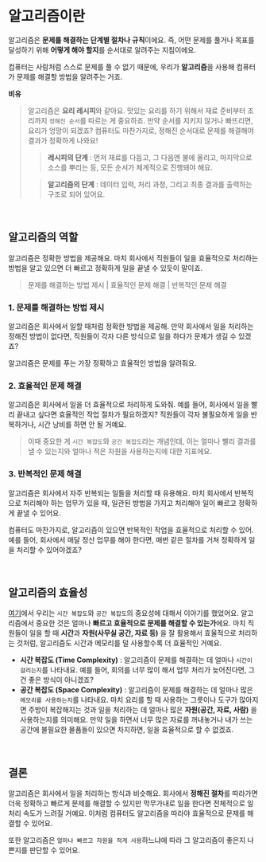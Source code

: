 # 알고리즘이란

알고리즘은 **문제를 해결하는 단계별 절차나 규칙**이에요. 즉, 어떤 문제를 풀거나 목표를 달성하기 위해 **어떻게 해야 할지**를 순서대로 알려주는 지침이에요.

컴퓨터는 사람처럼 스스로 문제를 풀 수 없기 때문에, 우리가 **알고리즘**을 사용해 컴퓨터가 문제를 해결할 방법을 알려주는 거죠.

**비유**

> 알고리즘은 **요리 레시피**와 같아요. 맛있는 요리를 하기 위해서 재료 준비부터 조리까지 `정해진 순서`를 따르는 게 중요하죠. 만약 순서를 지키지 않거나 빠뜨리면, 요리가 엉망이 되겠죠? 컴퓨터도 마찬가지로, 정해진 순서대로 문제를 해결해야 결과가 정확하게 나와요!
>
> > **레시피의 단계** : 먼저 재료를 다듬고, 그 다음엔 불에 올리고, 마지막으로 소스를 뿌리는 등, 모든 순서가 체계적으로 진행돼야 해요.
>
> > **알고리즘의 단계** : 데이터 입력, 처리 과정, 그리고 최종 결과를 출력하는 구조로 되어 있어요.

<br>

## 알고리즘의 역할

알고리즘은 정확한 방법을 제공해요. 마치 회사에서 직원들이 일을 효율적으로 처리하는 방법을 알고 있으면 더 빠르고 정확하게 일을 끝낼 수 있듯이 말이죠.

> 문제를 해결하는 방법 제시 | 효율적인 문제 해결 | 반복적인 문제 해결

### 1. 문제를 해결하는 방법 제시

알고리즘은 회사에서 일할 때처럼 정확한 방법을 제공해. 만약 회사에서 일을 처리하는 정해진 방법이 없다면, 직원들이 각자 다른 방식으로 일을 하다가 문제가 생길 수 있겠죠?

알고리즘은 문제를 푸는 가장 정확하고 효율적인 방법을 알려줘요.

### 2. 효율적인 문제 해결

알고리즘은 회사에서 일을 더 효율적으로 처리하게 도와줘. 예를 들어, 회사에서 일을 빨리 끝내고 싶다면 효율적인 작업 절차가 필요하겠지? 직원들이 각자 불필요하게 일을 반복하거나, 시간 낭비를 하면 안 될 거예요.

> 이때 중요한 게 `시간 복잡도`와 `공간 복잡도`라는 개념인데, 이는 얼마나 빨리 결과를 낼 수 있는지와 얼마나 적은 자원을 사용하는지에 대한 지표에요.

### 3. 반복적인 문제 해결

알고리즘은 회사에서 자주 반복되는 일들을 처리할 때 유용해요. 마치 회사에서 반복적으로 처리해야 하는 업무가 있을 때, 일관된 방법을 가지고 처리해야 일이 빠르고 정확하게 끝낼 수 있어요.

컴퓨터도 마찬가지로, 알고리즘이 있으면 반복적인 작업을 효율적으로 처리할 수 있어. 예를 들어, 회사에서 매달 정산 업무를 해야 한다면, 매번 같은 절차를 거쳐 정확하게 일을 처리할 수 있어야겠죠?

<br>

## 알고리즘의 효율성

[여기](#3-반복적인-문제-해결)에서 우리는 `시간 복잡도`와 `공간 복잡도`의 중요성에 대해서 이야기를 했었어요. 알고리즘에서 중요한 것은 얼마나 **빠르고 효율적으로 문제를 해결할 수 있는가**에요. 마치 직원들이 일을 할 때 **시간**과 **자원(사무실 공간, 자료 등)** 을 잘 활용해서 효율적으로 처리하는 것처럼, 알고리즘도 시간과 메모리를 덜 사용할수록 더 효율적인 거예요.

- **시간 복잡도 (Time Complexity)** : 알고리즘이 문제를 해결하는 데 얼마나 `시간이 걸리는지`를 나타내요. 예를 들어, 회의를 너무 많이 해서 업무 처리가 늦어진다면, 그건 좋은 방식이 아니겠죠?
- **공간 복잡도 (Space Complexity)** : 알고리즘이 문제를 해결하는 데 얼마나 많은 `메모리를 사용하는지`를 나타내요. 마치 요리를 할 때 사용하는 그릇이나 도구가 많아지면 주방이 복잡해지는 것과 일을 처리하는 데 얼마나 많은 **자원(공간, 자료, 사람)** 을 사용하는지를 의미해요. 만약 일을 하면서 너무 많은 자료를 꺼내놓거나 내가 쓰는 공간에 불필요한 물품들이 있으면 차지하면, 일을 효율적으로 할 수 없겠죠.

<br>

## 결론

알고리즘은 회사에서 일을 처리하는 방식과 비슷해요. 회사에서 **정해진 절차**를 따라가면 더욱 정확하고 빠르게 문제를 해결할 수 있지만 막무가내로 일을 한다면 전체적으로 일 처리 속도가 느려질 거예요. 이처럼 컴퓨터도 알고리즘을 따라야 효율적으로 문제를 해결할 수 있어요.

또한 알고리즘은 `얼마나 빠르고 자원을 적게 사용`하느냐에 따라 그 알고리즘이 좋은지 나쁜지를 판단할 수 있어요.
